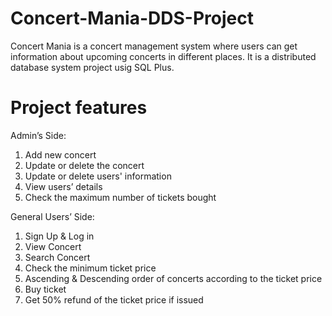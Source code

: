 # Concert-Mania-DDS-Project
Concert Mania is a concert management system where users can get information about 
upcoming concerts in different places. It is a distributed database system project 
usig SQL Plus.

# Project features
Admin’s Side:
1. Add new concert
2. Update or delete the concert
3. Update or delete users' information
4. View users’ details
5. Check the maximum number of tickets bought

General Users’ Side:
1. Sign Up & Log in
2. View Concert
3. Search Concert
4. Check the minimum ticket price
5. Ascending & Descending order of concerts according to the ticket price
6. Buy ticket
7. Get 50% refund of the ticket price if issued
